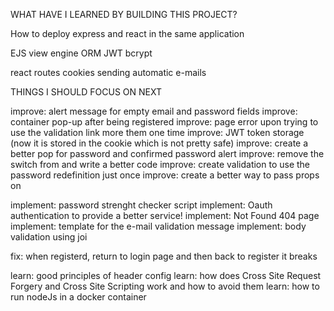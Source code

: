WHAT HAVE I LEARNED BY BUILDING THIS PROJECT?

How to deploy express and react in the same application

EJS view engine
ORM
JWT
bcrypt

react routes
cookies
sending automatic e-mails

THINGS I SHOULD FOCUS ON NEXT

improve: alert message for empty email and password fields
improve: container pop-up after being registered
improve: page error upon trying to use the validation link more them one time
improve: JWT token storage (now it is stored in the cookie which is not pretty safe)
improve: create a better pop for password and confirmed password alert
improve: remove the switch from <App /> and write a better code
improve: create validation to use the password redefinition just once
improve: create a better way to pass props on

implement: password strenght checker script
implement: Oauth authentication to provide a better service!
implement: Not Found 404 page
implement: template for the e-mail validation message
implement: body validation using joi

fix: when registerd, return to login page and then back to register it breaks

learn: good principles of header config
learn: how does Cross Site Request Forgery and Cross Site Scripting work and how to avoid them
learn: how to run nodeJs in a docker container


